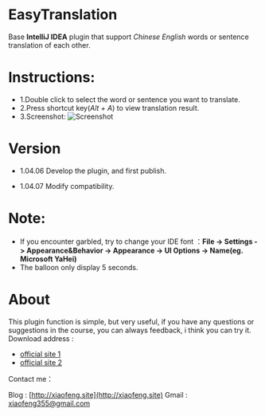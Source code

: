 # EasyTranslation
Base **IntelliJ IDEA** plugin that support _Chinese English_ words or sentence translation of each other. 

# Instructions:
- 1.Double click to select the word or sentence you want to translate.
- 2.Press shortcut key(_Alt + A_) to view translation result.
- 3.Screenshot:
![Screenshot](https://plugins.jetbrains.com/files/8556/screenshot_16110.png)

# Version
- 1.04.06
Develop the plugin, and first publish.

- 1.04.07
Modify compatibility.

# Note:
- If you encounter garbled, try to change your IDE font ：**File -> Settings -> Appearance&Behavior -> Appearance -> UI Options -> Name(eg. Microsoft YaHei)**
- The balloon only display 5 seconds.

# About

This plugin function is simple, but very useful, if you have any questions or suggestions in the course, you can always feedback, i think you can try it.
Download address : 
- [official site 1](http://plugins.jetbrains.com/plugin/8553?pr=idea)
- [official site 2](http://plugins.jetbrains.com/plugin/8556?pr=idea)

Contact me：

Blog : [http://xiaofeng.site](http://xiaofeng.site)
Gmail : [xiaofeng355@gmail.com](https://mail.google.com/)
